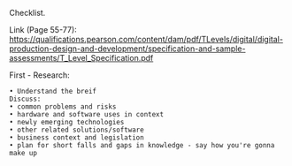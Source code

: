 Checklist.

Link (Page 55-77): https://qualifications.pearson.com/content/dam/pdf/TLevels/digital/digital-production-design-and-development/specification-and-sample-assessments/T_Level_Specification.pdf


First - Research:

```
• Understand the breif
Discuss:
• common problems and risks
• hardware and software uses in context
• newly emerging technologies
• other related solutions/software
• business context and legislation
• plan for short falls and gaps in knowledge - say how you're gonna make up
```

